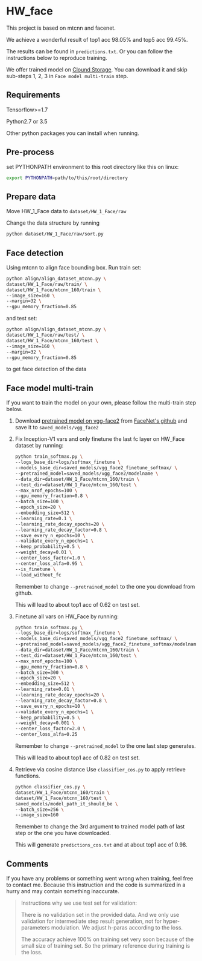 # HW_face

This project is based on mtcnn and facenet.

We achieve a wonderful result of top1 acc 98.05% and top5 acc 99.45%.

The results can be found in `predictions.txt`. Or you can follow the instructions below to reproduce training.

We offer trained model on [Clound Storage](https://cloud.tsinghua.edu.cn/d/39a2cf685c4841cbb8cb/). You can download it and skip sub-steps 1, 2, 3 in `Face model multi-train` step.

## Requirements

Tensorflow>=1.7

Python2.7 or 3.5

Other python packages you can install when running.

## Pre-process

set PYTHONPATH environment to this root directory like this on linux:
```bash
export PYTHONPATH=path/to/this/root/directory
```

## Prepare data

Move HW_1_Face data to `dataset/HW_1_Face/raw`

Change the data structure by running

```bash
python dataset/HW_1_Face/raw/sort.py
```

## Face detection

Using mtcnn to align face bounding box. Run train set:

```bash
python align/align_dataset_mtcnn.py \
dataset/HW_1_Face/raw/train/ \
dataset/HW_1_Face/mtcnn_160/train \
--image_size=160 \
--margin=32 \
--gpu_memory_fraction=0.85
```

and test set:

```bash
python align/align_dataset_mtcnn.py \
dataset/HW_1_Face/raw/test/ \
dataset/HW_1_Face/mtcnn_160/test \
--image_size=160 \
--margin=32 \
--gpu_memory_fraction=0.85
```

to get face detection of the data

## Face model multi-train

If you want to train the model on your own, please follow the multi-train step below.

1. Download [pretrained model on vgg-face2](https://drive.google.com/open?id=1EXPBSXwTaqrSC0OhUdXNmKSh9qJUQ55-) from [FaceNet's github](https://github.com/davidsandberg/facenet)
and save it to `saved_models/vgg_face2`
2. Fix Inception-V1 vars and only finetune the last fc layer on HW_Face dataset by running:
    ```bash
    python train_softmax.py \
    --logs_base_dir=logs/softmax_finetune \
    --models_base_dir=saved_models/vgg_face2_finetune_softmax/ \
    --pretrained_model=saved_models/vgg_face2/modelname \
    --data_dir=dataset/HW_1_Face/mtcnn_160/train \
    --test_dir=dataset/HW_1_Face/mtcnn_160/test \
    --max_nrof_epochs=100 \
    --gpu_memory_fraction=0.8 \
    --batch_size=100 \
    --epoch_size=20 \
    --embedding_size=512 \
    --learning_rate=0.1 \
    --learning_rate_decay_epochs=20 \
    --learning_rate_decay_factor=0.8 \
    --save_every_n_epochs=10 \
    --validate_every_n_epochs=1 \
    --keep_probability=0.5 \
    --weight_decay=0.01 \
    --center_loss_factor=1.0 \
    --center_loss_alfa=0.95 \
    --is_finetune \
    --load_without_fc
    
    ```
    Remember to change `--pretrained_model` to the one you download from github.
    
    This will lead to about top1 acc of 0.62 on test set.

3. Finetune all vars on HW_Face by running:
    ```bash
    python train_softmax.py \
    --logs_base_dir=logs/softmax_finetune \
    --models_base_dir=saved_models/vgg_face2_finetune_softmax/ \
    --pretrained_model=saved_models/vgg_face2_finetune_softmax/modelname \
    --data_dir=dataset/HW_1_Face/mtcnn_160/train \
    --test_dir=dataset/HW_1_Face/mtcnn_160/test \
    --max_nrof_epochs=100 \
    --gpu_memory_fraction=0.8 \
    --batch_size=300 \
    --epoch_size=20 \
    --embedding_size=512 \
    --learning_rate=0.01 \
    --learning_rate_decay_epochs=20 \
    --learning_rate_decay_factor=0.8 \
    --save_every_n_epochs=10 \
    --validate_every_n_epochs=1 \
    --keep_probability=0.5 \
    --weight_decay=0.001 \
    --center_loss_factor=2.0 \
    --center_loss_alfa=0.25 
    
    ```
    Remember to change `--pretrained_model` to the one last step generates.
    
    This will lead to about top1 acc of 0.82 on test set.
4. Retrieve via cosine distance
    Use `classifier_cos.py` to apply retrieve functions.
    ```bash
    python classifier_cos.py \
    dataset/HW_1_Face/mtcnn_160/train \
    dataset/HW_1_Face/mtcnn_160/test \
    saved_models/model_path_it_should_be \
    --batch_size=256 \
    --image_size=160
    ```
    Remember to change the 3rd argument to trained model path of last step or the one you have downloaded.
    
    This will generate `predictions_cos.txt` and at about top1 acc of 0.98.
    
    
## Comments
If you have any problems or something went wrong when training, feel free to contact me. Because this instruction and 
the code is summarized in a hurry and may contain something inaccurate.

> Instructions why we use test set for validation:
>
> There is no validation set in the provided data. And we only use validation for intermediate step result generation,
> not for hyper-parameters modulation. We adjust h-paras according to the loss. 
>
> The accuracy achieve 100% on training set very soon because of the small size of training set. So the primary 
> reference during training is the loss.